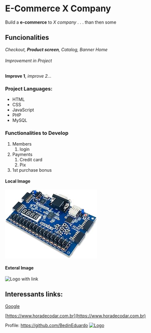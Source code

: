# E-Commerce X Company

Build a **e-commerce** to *X company* . . . than then some

## Funcionalities

_Checkout, **Product screen**, Catalog, Banner Home_


###### Improvement in Project

__Improve 1__, _improve 2..._


### Project Languages:
* HTML
* CSS
* JavaScript
* PHP
* MySQL

### Functionalities to Develop
1. Members
	1. login
2. Payments
	1. Credit card
	2. Pix
3. 1st purchase bonus

#### Local Image 

![FPGA](img/FPGA.jpg)

#### Exteral Image
![Logo with link](https://www.ml4devs.com/images/illustrations/ml-lifecycle-model-development.webp)

## Interessants links:

[Google](https://www.google.com)

[https://www.horadecodar.com.br](https://www.horadecodar.com.br)

Profile: https://github.com/BedinEduardo
[![Logo](https://files.aptuitivcdn.com/Pqnz49oyx5-1775/images/grasshopper-identification.jpg)](https://github.com/BedinEduardo)
